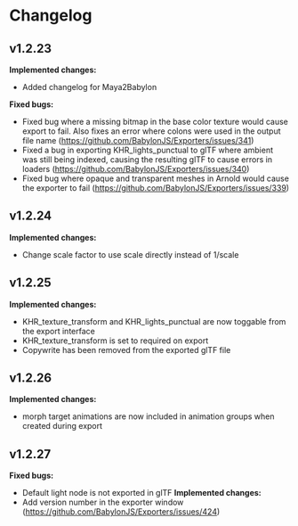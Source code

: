 # Changelog

## v1.2.23
**Implemented changes:**
- Added changelog for Maya2Babylon

**Fixed bugs:**
- Fixed bug where a missing bitmap in the base color texture would cause export to fail.  Also fixes an error where colons were used in the output file name (https://github.com/BabylonJS/Exporters/issues/341)
- Fixed a bug in exporting KHR_lights_punctual to glTF where ambient was still being indexed, causing the resulting glTF to cause errors in loaders (https://github.com/BabylonJS/Exporters/issues/340)
- Fixed bug where opaque and transparent meshes in Arnold would cause the exporter to fail (https://github.com/BabylonJS/Exporters/issues/339)

## v1.2.24
**Implemented changes:**
- Change scale factor to use scale directly instead of 1/scale

## v1.2.25
**Implemented changes:**
- KHR_texture_transform and KHR_lights_punctual are now toggable
from the export interface
- KHR_texture_transform is set to required on export
- Copywrite has been removed from the exported glTF file

## v1.2.26
**Implemented changes:**
- morph target animations are now included in animation groups when created during export 

## v1.2.27
**Fixed bugs:**
- Default light node is not exported in glTF
**Implemented changes:**
- Add version number in the exporter window (https://github.com/BabylonJS/Exporters/issues/424)